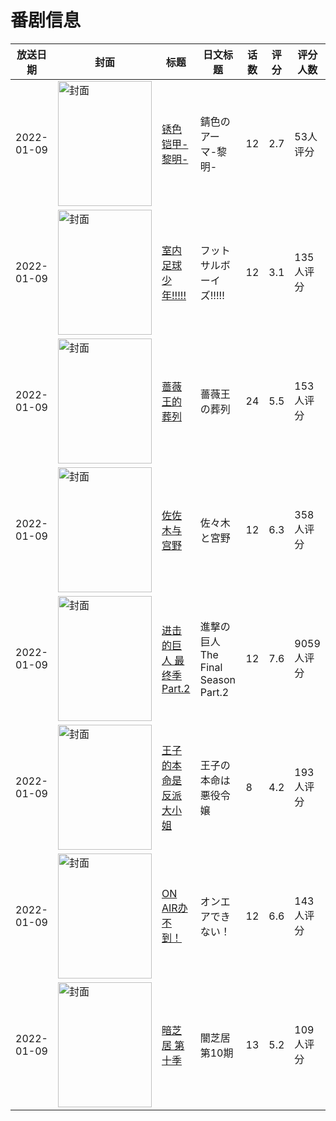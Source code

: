 # 番剧信息

|放送日期|封面|标题|日文标题|话数|评分|评分人数|
|---|---|---|---|---|---|---|
|2022-01-09|<img src="//lain.bgm.tv/pic/cover/c/4b/a7/283803_Dw6hd.jpg" alt="封面" style="width:150px;height:200px;object-fit:cover;">|[锈色铠甲-黎明-](https://bangumi.tv/subject/283803)|錆色のアーマ-黎明-|12|2.7|53人评分|
|2022-01-09|<img src="//lain.bgm.tv/pic/cover/c/8a/b2/312427_D2ZNm.jpg" alt="封面" style="width:150px;height:200px;object-fit:cover;">|[室内足球少年!!!!!](https://bangumi.tv/subject/312427)|フットサルボーイズ!!!!!|12|3.1|135人评分|
|2022-01-09|<img src="//lain.bgm.tv/pic/cover/c/b0/84/315060_Q9cdD.jpg" alt="封面" style="width:150px;height:200px;object-fit:cover;">|[蔷薇王的葬列](https://bangumi.tv/subject/315060)|薔薇王の葬列|24|5.5|153人评分|
|2022-01-09|<img src="//lain.bgm.tv/pic/cover/c/6d/a1/320052_u5oZN.jpg" alt="封面" style="width:150px;height:200px;object-fit:cover;">|[佐佐木与宫野](https://bangumi.tv/subject/320052)|佐々木と宮野|12|6.3|358人评分|
|2022-01-09|<img src="//lain.bgm.tv/pic/cover/c/61/0c/331752_iRPHK.jpg" alt="封面" style="width:150px;height:200px;object-fit:cover;">|[进击的巨人 最终季 Part.2](https://bangumi.tv/subject/331752)|進撃の巨人 The Final Season Part.2|12|7.6|9059人评分|
|2022-01-09|<img src="/img/no_icon_subject.png" alt="封面" style="width:150px;height:200px;object-fit:cover;">|[王子的本命是反派大小姐](https://bangumi.tv/subject/339062)|王子の本命は悪役令嬢|8|4.2|193人评分|
|2022-01-09|<img src="//lain.bgm.tv/pic/cover/c/2e/aa/355338_6t0Me.jpg" alt="封面" style="width:150px;height:200px;object-fit:cover;">|[ON AIR办不到！](https://bangumi.tv/subject/355338)|オンエアできない！|12|6.6|143人评分|
|2022-01-09|<img src="//lain.bgm.tv/pic/cover/c/b5/58/362733_4M8Lq.jpg" alt="封面" style="width:150px;height:200px;object-fit:cover;">|[暗芝居 第十季](https://bangumi.tv/subject/362733)|闇芝居 第10期|13|5.2|109人评分|
